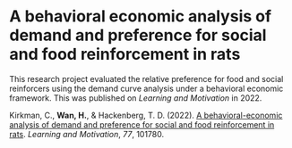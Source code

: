 # A behavioral economic analysis of demand and preference for social and food reinforcement in rats

This research project evaluated the relative preference for food and social reinforcers using the demand curve analysis under a behavioral economic framework.  This was published on *Learning and Motivation* in 2022.  

Kirkman, C., **Wan, H.**, & Hackenberg, T. D. (2022). [A behavioral-economic analysis of demand and preference for social and food reinforcement in rats](https://www.sciencedirect.com/science/article/abs/pii/S0023969021000746). *Learning and Motivation*, *77*, 101780.
